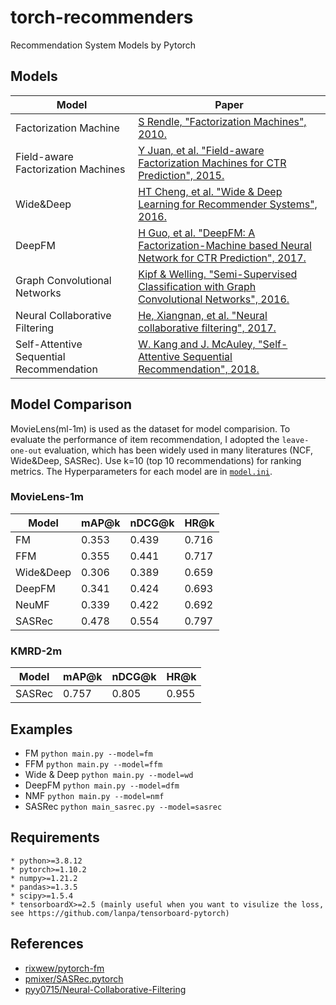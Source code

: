 # torch-recommenders
Recommendation System Models by Pytorch


## Models

|Model|Paper|
|------|---|
|Factorization Machine|[S Rendle, "Factorization Machines", 2010.](https://www.csie.ntu.edu.tw/~b97053/paper/Rendle2010FM.pdf)|
|Field-aware Factorization Machines|[Y Juan, et al. "Field-aware Factorization Machines for CTR Prediction", 2015.](https://www.csie.ntu.edu.tw/~cjlin/papers/ffm.pdf)|
|Wide&Deep|[HT Cheng, et al. "Wide & Deep Learning for Recommender Systems", 2016.](https://arxiv.org/abs/1606.07792)|
|DeepFM|[H Guo, et al. "DeepFM: A Factorization-Machine based Neural Network for CTR Prediction", 2017.](https://arxiv.org/abs/1703.04247)|
|Graph Convolutional Networks|[Kipf & Welling. "Semi-Supervised Classification with Graph Convolutional Networks", 2016.](https://arxiv.org/abs/1609.02907)|
|Neural Collaborative Filtering|[He, Xiangnan, et al. "Neural collaborative filtering", 2017.](https://dl.acm.org/doi/pdf/10.1145/3038912.3052569?casa_token=oEkUs-uK75EAAAAA:UAomJ1kzS9s3Mo8tTg7eoOmZo713fSxhr1wdX9i56MHZ-foO1WfEfHIkCVcw_T464oERdPbFm6sJdPs)|
|Self-Attentive Sequential Recommendation|[W. Kang and J. McAuley, "Self-Attentive Sequential Recommendation", 2018.](https://arxiv.org/abs/1808.09781)|


## Model Comparison

MovieLens(ml-1m) is used as the dataset for model comparision.
To evaluate the performance of item recommendation, I adopted the `leave-one-out` evaluation, which has been widely used in many literatures (NCF, Wide&Deep, SASRec).
Use k=10 (top 10 recommendations) for ranking metrics.
The Hyperparameters for each model are in [`model.ini`](https://github.com/HardenKim/torch-recommenders/blob/master/torch_recommenders/config/model.ini).

### MovieLens-1m

| Model     | mAP@k | nDCG@k | HR@k  |
|-----------|-------|--------|-------|
| FM        | 0.353 | 0.439  | 0.716 |
| FFM       | 0.355 | 0.441  | 0.717 |
| Wide&Deep | 0.306 | 0.389  | 0.659 |
| DeepFM    | 0.341 | 0.424  | 0.693 |
| NeuMF     | 0.339 | 0.422  | 0.692 |
| SASRec    | 0.478 | 0.554  | 0.797 |


### KMRD-2m

| Model     | mAP@k | nDCG@k | HR@k  |
|-----------|-------|--------|-------|
| SASRec    | 0.757 | 0.805  | 0.955 |

## Examples

- FM
  ```python main.py --model=fm```
- FFM
  ```python main.py --model=ffm```
- Wide & Deep
  ```python main.py --model=wd```
- DeepFM
  ```python main.py --model=dfm```
- NMF
  ```python main.py --model=nmf```
- SASRec
  ```python main_sasrec.py --model=sasrec```



## Requirements
	* python>=3.8.12
	* pytorch>=1.10.2
	* numpy>=1.21.2
	* pandas>=1.3.5
	* scipy>=1.5.4
	* tensorboardX>=2.5 (mainly useful when you want to visulize the loss, see https://github.com/lanpa/tensorboard-pytorch)


## References
- [rixwew/pytorch-fm](https://github.com/rixwew/pytorch-fm)
- [pmixer/SASRec.pytorch](https://github.com/pmixer/SASRec.pytorch)
- [pyy0715/Neural-Collaborative-Filtering](https://github.com/pyy0715/Neural-Collaborative-Filtering)